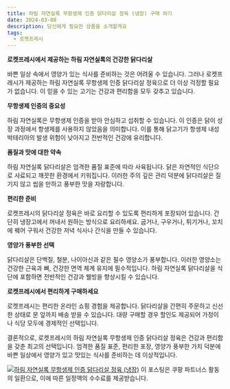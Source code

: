 ```yaml
---
title: 하림 자연실록 무항생제 인증 닭다리살 정육 (냉장) 구매 하기
date: 2024-03-08
description: 당신에게 필요한 상품을 소개할게요
tags:
  - 로켓프레시
---
```

**로켓프레시에서 제공하는 하림 자연실록의 건강한 닭다리살**

바쁜 일상 속에서 영양가 있는 식사를 준비하는 것은 어려울 수 있습니다. 그러나 로켓프레시가 제공하는 하림 자연실록 무항생제 인증 닭다리살 정육으로 더 이상 걱정할 필요가 없습니다. 이 믿을 수 있는 고기는 건강과 편리함을 모두 갖추고 있습니다.

**무항생제 인증의 중요성**

하림 자연실록은 무항생제 인증을 받아 안심하고 섭취할 수 있습니다. 이 인증은 닭이 성장 과정에서 항생제를 사용하지 않았음을 의미합니다. 이를 통해 닭고기가 항생제 내성 박테리아의 발생 위험이 낮아지고 전반적인 건강에 유리합니다.

**품질과 맛에 대한 약속**

하림 자연실록 닭다리살은 엄격한 품질 표준에 따라 사육됩니다. 닭은 자연적인 식단으로 사료되고 깨끗한 환경에서 키워집니다. 이러한 주의 깊은 관리 덕분에 닭다리살은 질기지 않고 씹을 만하고 풍부한 맛을 자랑합니다.

**편리한 준비**

로켓프레시의 닭다리살 정육은 바로 요리할 수 있도록 편리하게 포장되어 있습니다. 간단히 냉장고에서 꺼내서 원하는 방식으로 요리하세요. 굽거나, 구우거나, 튀기거나, 꼬치에 꿰어 구워서 건강한 저녁 식사나 간식을 만들 수 있습니다.

**영양가 풍부한 선택**

닭다리살은 단백질, 철분, 나이아신과 같은 필수 영양소가 풍부합니다. 이러한 영양소는 건강한 근육과 뼈, 건강한 면역 체계 유지에 필수적입니다. 하림 자연실록 닭다리살을 식단에 포함하면 전반적인 건강과 웰빙을 향상시킬 수 있습니다.

**로켓프레시에서 편리하게 구매하세요**

로켓프레시는 편리한 온라인 쇼핑 경험을 제공합니다. 닭다리살을 간편히 주문하고 신선한 상태로 문 앞까지 배송 받을 수 있습니다. 대량 구매할 경우 할인도 제공되어 가정이나 식당 모두에 경제적인 선택입니다.

결론적으로, 로켓프레시의 하림 자연실록 무항생제 인증 닭다리살 정육은 건강과 편리함을 갖춘 최고의 선택입니다. 엄격한 품질 표준, 편리한 포장, 영양가 풍부한 가치 덕분에 바쁜 일상에서 영양가 있고 맛있는 식사를 준비하는 데 이상적입니다.


[![하림 자연실록 무항생제 인증 닭다리살 정육 (냉장)](https://i.imgur.com/81F7uro.png#center)](https://link.coupang.com/re/AFFSDP?lptag=AF5033054&pageKey=162464619&itemId=2742822352&vendorItemId=70732857640&traceid=V0-153-ca26ab76ca5b2bf9&requestid=20240308184641811212069974&token=31850C%7CMIXED)
이 포스팅은 쿠팡 파트너스 활동의 일환으로, 이에 따른 일정액의 수수료를 제공받습니다.


